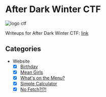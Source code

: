# After Dark Winter CTF

![logo ctf](https://acmcyber.com/static/wordmark.svg)

Writeups for After Dark Winter CTF: [link](https://acmcyber.com)

## Categories

- Website
  - [x] [Birthday](/2023/After%20Dark%20Winter/Web/Birthday/)
  - [x] [Mean Girls](/2023/After%20Dark%20Winter/Web/Mean%20Girls/)
  - [x] [What's on the Menu?](/2023/After%20Dark%20Winter/Web/What's%20on%20the%20Menu%3F/)
  - [x] [Simple Calculator](/2023/After%20Dark%20Winter/Web/Simple%20Calculator/)
  - [x] [No Fetch?!?!](/2023/After%20Dark%20Winter/Web/No%20Fetch%3F!%3F!/)
